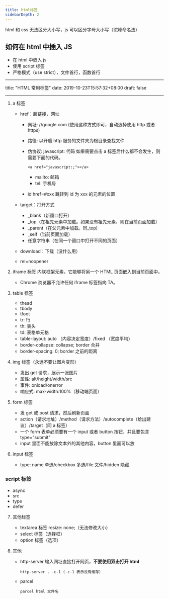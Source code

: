 ```yaml
---
title: html标签
sidebarDepth: 2
---
```


html 和 css 无法区分大小写，js 可以区分字母大小写（驼峰命名法）

## 如何在 html 中插入 JS

- 在 html 中嵌入 js
- 使用 script 标签
- 严格模式（use strict），文件首行，函数首行

---

title: "HTML 常用标签"
date: 2019-10-23T15:57:32+08:00
draft: false

---

1. a 标签

   - href：超链接，网址

     - 网址: //google.com (使用这种方式即可，自动选择使用 http 或者 https)

     - 路径: 以开启 http 服务的文件夹为根目录查找文件
     - 伪协议: javascript: 代码
       如果需要点击 a 标签后什么都不会发生，则需要下面的代码。
       ```
       <a href="javascript:;"></a>
       ```
       - mailto: 邮箱
       - tel: 手机号
     - id
       href=#xxx 跳转到 id 为 xxx 的元素的位置

   - target：打开方式
     - \_blank（新窗口打开）
     - \_top（在祖先元素中加载。如果没有祖先元素，则在当前页面加载）
     - \_parent（在父元素中加载。同\_top)
     - \_self（当前页面加载）
     - 任意字符串（在同一个窗口中打开不同的页面）
   - download：下载（没什么用）
   - rel=noopener

2. iframe 标签
   内联框架元素，它能够将另一个 HTML 页面嵌入到当前页面中。

   - Chrome 浏览器不允许任何 iframe 标签指向 TA。

3. table 标签

   - thead
   - tbody
   - tfoot
   - tr: 行
   - th: 表头
   - td: 表格单元格
   - table-layout: auto （内容决定宽度）/fixed （宽度平均）
   - border-collapse: collapse; border 合并
   - border-spacing: 0; border 之前的距离

4. img 标签（永远不要让图片变形）

   - 发出 get 请求，展示一张图片
   - 属性: alt/height/width/src
   - 事件: onload/onerror
   - 响应式: max-width:100%（移动端页面）

5. form 标签

   - 发 get 或 post 请求，然后刷新页面
   - action（请求地址）/method（请求方法）/autocomplete（给出建议）/target（同 a 标签）
   - 一个 form 表单必须要有一个 input 或者 button 按钮，并且要包含 type="submit"
   - input 里面不能放除文本外的其他内容，button 里面可以放

6. input 标签

   - type: name 单选/checkbox 多选/file 文件/hidden 隐藏

### script 标签

- async
- src
- type
- defer

7. 其他标签

   - textarea 标签 resize: none;（无法修改大小）
   - select 标签（选择框）
   - option 标签（选项）

8. 其他

   - http-server
     输入网址直接打开网页，**不要使用双击打开 html**

     ```
     http-server . -c-1 (-c-1 表示没有缓存）
     ```

   - parcel

     ```
     parcel html 文件名
     ```
